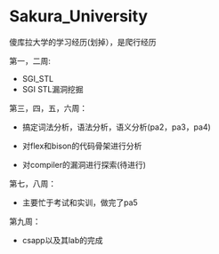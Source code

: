 # Sakura_University
傻库拉大学的学习经历(划掉），是爬行经历

第一，二周:	

+ SGI_STL
+ SGI STL漏洞挖掘

第三，四，五，六周：

+ 搞定词法分析，语法分析，语义分析(pa2，pa3，pa4)

+ 对flex和bison的代码骨架进行分析

+ 对compiler的漏洞进行探索(待进行)

第七，八周：

+ 主要忙于考试和实训，做完了pa5

第九周：

+ csapp以及其lab的完成

